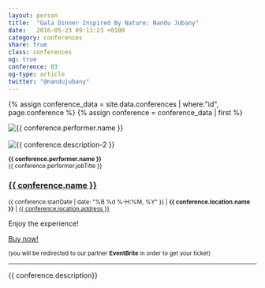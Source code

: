 ```yaml
---
layout: person
title:  "Gala Dinner Inspired By Nature: Nandu Jubany"
date:   2016-05-23 09:11:23 +0100
category: conferences
share: true
class: conferences
og: true
conference: 03
og-type: article
twitter: "@nandujubany"
---
```


{% assign conference_data = site.data.conferences | where:"id", page.conference %}
{% assign conference = conference_data | first %}
<div class="speaker">
	<div class="photo-wrapper rounded"><img src="/assets/img/speakers/{{ conference.performer.image }}" alt="{{ conference.performer.name }}" class="img-responsive"></div><br/>
	<div class="photo-wrapper rounded"><img src="/assets/img/speakers/{{ conference.performer.image-recipe }}" alt="{{ conference.description-2 }}" class="img-responsive"></div>
	<p class="text-alt"><small><strong>{{ conference.performer.name }}</strong><br/>{{ conference.performer.jobTitle }}</small></p>
	<h3 class="name"><a href="{{ conference.offers.url }}">{{ conference.name }}</a></h3>
	<p class="text-alt"><small>{{ conference.startDate | date: "%B %d %-H:%M, %Y" }} | <strong>{{ conference.location.name }}</strong> | <a href="{{ conference.location.googleMap }}">{{ conference.location.address }}</a></small></p>
	<div class="btns-container">
		<p>Enjoy the experience!</p>
		<a href="https://www.eventbrite.es/e/entradas-1st-world-biomimetic-challenges-and-conscience-23980115170" class="btn btn-md">Buy now!</a>
		<p><small>(you will be redirected to our partner <strong>EventBrite</strong> in order to get your ticket)</small></p>
	</div>
	<hr/>
	<p class="about text-left">{{ conference.description}} </p>
</div>